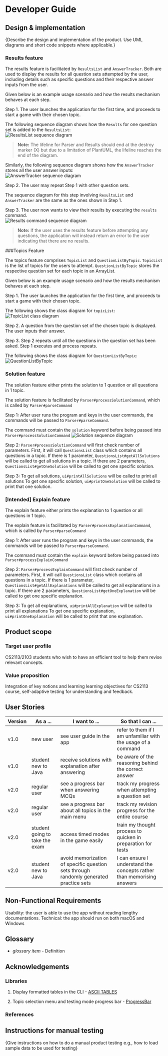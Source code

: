 # Developer Guide

## Design & implementation

{Describe the design and implementation of the product. Use UML diagrams and short code snippets where applicable.}

### Results feature

The results feature is facilitated by `ResultsList` and 
`AnswerTracker`. Both are used to display the results for
all question sets attempted by the user, including details
such as specific questions and their respective answer inputs
from the user.

Given below is an example usage scenario and how the results
mechanism behaves at each step.

Step 1. The user launches the application for the first time,
and proceeds to start a game with their chosen topic.

The following sequence diagram shows how the `Results` for
one question set is added to the `ResultsList`:  
![ResultsList sequence diagram](./team/img/Results.png)
> **Note:** The lifeline for Parser and Results should end
> at the destroy marker (X) but due to a limitation of PlantUML,
> the lifeline reaches the end of the diagram.

Similarly, the following sequence diagram shows how the
`AnswerTracker` stores all the user answer inputs:  
![AnswerTracker sequence diagram](https://via.placeholder.com/100.png?text=Photo)

Step 2. The user may repeat Step 1 with other question sets.  

The sequence diagram for this step involving `ResultsList` 
and `AnswerTracker` are the same as the ones shown in Step 1.

Step 3. The user now wants to view their results by executing
the `results` command.  
![Results command sequence diagram](https://via.placeholder.com/100.png?text=Photo)

> **Note:** If the user uses the results feature before
> attempting any questions, the application will instead 
> return an error to the user indicating that there are no 
> results.


###Topics Feature

The topics feature comprises `TopicList` and `QuestionListByTopic`. 
`TopicList` is the list of topics for the users to attempt.
`QuestionListByTopic` stores the respective question set for each topic in an ArrayList. 

Given below is an example usage scenario and how the results
mechanism behaves at each step.

Step 1. The user launches the application for the first time,
and proceeds to start a game with their chosen topic.

The following shows the class diagram for `topicList`:
![TopicList class diagram](./team/img/TopicList_Topic_class_diagram.png)

Step 2. A question from the question set of the chosen topic is displayed.
        The user inputs their answer.

Step 3. Step 2 repeats until all the questions in the question set has been asked.
        Step 1 executes and process repeats.

The following shows the class diagram for `QuestionListByTopic`:
![QuestionListByTopic](./team/img/QuestionListByTopic_class_diagram.png)

### Solution feature

The solution feature either prints the solution to 1 question or all questions in 1 topic.

The solution feature is facilitated by ```Parser#processSolutionCommand```, which is called by ```Parser#parseCommand```

Step 1: After user runs the program and keys in the user commands, the commands will be passed to 
```Parser#parseCommand```.

The command must contain the ```solution``` keyword before being passed into ```Parser#processSolutionCommand```
![Solution sequence diagram](./team/img/Solution.png)

Step 2: ```Parser#processSolutionCommand``` will first check number of parameters.
First, it will call ```QuestionsList``` class which contains all questions in a topic.
If there is 1 parameter, ```QuestionsList#getAllSolutions``` will be called to get all solutions in a topic.
If there are 2 parameters, ```QuestionsList#getOneSolution``` will be called to get one specific solution.

Step 3: 
To get all solutions, ```ui#printAllSolutions``` will be called to print all solutions
To get one specific solution, ```ui#printOneSolution``` will be called to print that one solution.

### [Intended] Explain feature
The explain feature either prints the explanation to 1 question or all questions in 1 topic.

The explain feature is facilitated by ```Parser#processExplanationCommand```, which is called by ```Parser#parseCommand```

Step 1: After user runs the program and keys in the user commands, the commands will be passed to
```Parser#parseCommand```.

The command must contain the ```explain``` keyword before being passed into ```Parser#processExplainCommand```

Step 2: ```Parser#processExplainCommand``` will first check number of parameters.
First, it will call ```QuestionsList``` class which contains all questions in a topic.
If there is 1 parameter, ```QuestionsList#getAllExplanations``` will be called to get all explanations in a topic.
If there are 2 parameters, ```QuestionsList#getOneExplanation``` will be called to get one specific explanation.

Step 3:
To get all explanations, ```ui#printAllExplanation``` will be called to print all explanations
To get one specific explanation, ```ui#printOneExplanation``` will be called to print that one explanation.


## Product scope

### Target user profile

CS2113/2103 students who wish to have an efficient tool to help them revise relevant concepts.

### Value proposition

Integration of key notions and learning learning objectives for CS2113 course, self-adaptive testing for understanding and feedback.

## User Stories

| Version | As a ...                       | I want to ...                                        | So that I can ...                                                      |
|---------|--------------------------------|------------------------------------------------------|------------------------------------------------------------------------|
| v1.0    | new user                       | see user guide in the app                            | refer to them if I am unfamiliar with the usage of a command           |
| v1.0    | student new to Java            | receive solutions with explanation after answering   | be aware of the reasoning behind the correct answer                    | 
| v2.0    | regular user                   | see a progress bar when answering MCQs               | track my progress when attempting a question set                       |
| v2.0    | regular user                   | see a progress bar about all topics in the main menu | track my revision progress for the entire course                       |
| v2.0    | student going to take the exam | access timed modes in the game easily                | train my thought process to quicken in preparation for tests           |
| v2.0    | student new to Java            | avoid memorization of specific question sets through randomly generated practice sets  | I can ensure I understand the concepts rather than memorising answers  |

## Non-Functional Requirements

Usability: the user is able to use the app without reading lengthy documentations.
Technical: the app should run on both macOS and Windows

## Glossary

- _glossary item_ - Definition

## Acknowledgements

### Libraries

1. Display formatted tables in the CLI - [ASCII TABLES](https://bethecoder.com/applications/products/asciiTable.action)

2. Topic selection menu and testing mode progress bar - [ProgressBar](https://github.com/ctongfei/progressbar)

### References

## Instructions for manual testing

{Give instructions on how to do a manual product testing e.g., how to load sample data to be used for testing}
